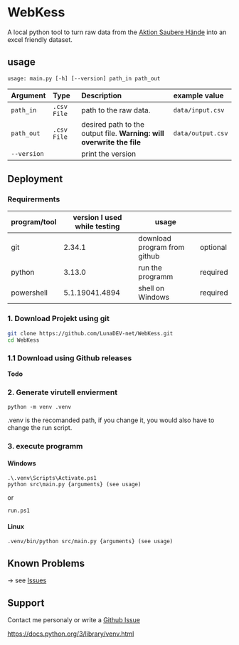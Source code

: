 
# WebKess

A local python tool to turn raw data from the [Aktion Saubere Hände](https://www.aktion-sauberehaende.de/ueber-uns-ash) into an excel friendly dataset.
## usage

```shell
usage: main.py [-h] [--version] path_in path_out
```

| Argument    | Type        | Description                                                           | example value   |
| :---------- | :---------- | :-------------------------------------------------------------------- | :-------------- |
| `path_in`   | `.csv File` | path to the raw data.                                                 |`data/input.csv` |
| `path_out`  | `.csv File` | desired path to the output file. **Warning: will overwrite the file** |`data/output.csv`|
| `--version` |             | print the version                                                     |                 |

## Deployment
### Requirerments
| program/tool  | version I used while testing | usage                        |          |
| ------------- | ------------------------ | ---------------------------- | -------- |
| git           | 2.34.1        | download program from github | optional |
| python        | 3.13.0         | run the programm             | required |
| powershell    | 5.1.19041.4894  | shell on Windows             | required |

### 1. Download Projekt using git
```bash
git clone https://github.com/LunaDEV-net/WebKess.git
cd WebKess
```
### 1.1 Download using Github releases

**Todo**

### 2. Generate virutell envierment
```shell
python -m venv .venv
```
.venv is the recomanded path, if you change it, you would also have to change the run script.

### 3. execute programm
#### **Windows**

```shell
.\.venv\Scripts\Activate.ps1
python src\main.py {arguments} (see usage)
```
or 
```
run.ps1
```
#### **Linux**
```
.venv/bin/python src/main.py {arguments} (see usage)
```
## Known Problems
-> see [Issues](https://github.com/LunaDEV-net/WebKess/issues)
## Support

Contact me personaly or write a [Github Issue](https://github.com/LunaDEV-net/WebKess/issues)




https://docs.python.org/3/library/venv.html
